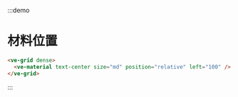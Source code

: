 :::demo

# 材料位置

```html
<ve-grid dense>
  <ve-material text-center size="md" position="relative" left="100" />
</ve-grid>
```

:::
